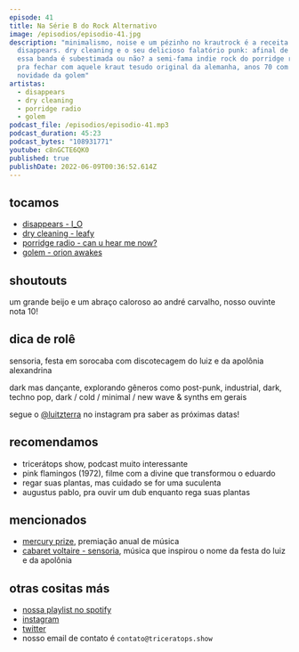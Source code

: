 ```yaml
---
episode: 41
title: Na Série B do Rock Alternativo
image: /episodios/episodio-41.jpg
description: "minimalismo, noise e um pézinho no krautrock é a receita irreal da
  disappears. dry cleaning e o seu delicioso falatório punk: afinal de contas,
  essa banda é subestimada ou não? a semi-fama indie rock do porridge radio. e,
  pra fechar com aquele kraut tesudo original da alemanha, anos 70 com cara de
  novidade da golem"
artistas:
  - disappears
  - dry cleaning
  - porridge radio
  - golem
podcast_file: /episodios/episodio-41.mp3
podcast_duration: 45:23
podcast_bytes: "108931771"
youtube: c8nGCTE6QK0
published: true
publishDate: 2022-06-09T00:36:52.614Z
---
```

## tocamos
* [disappears - I_O](https://www.youtube.com/watch?v=MxEYvfT7RoM)
* [dry cleaning - leafy](https://www.youtube.com/watch?v=twqNuW7Q6-Y)
* [porridge radio - can u hear me now?](https://www.youtube.com/watch?v=hd9e9PC8U5U)
* [golem - orion awakes](https://www.youtube.com/watch?v=fKLl4rjkvTU)

## shoutouts
um grande beijo e um abraço caloroso ao andré carvalho, nosso ouvinte nota 10!

## dica de rolê
sensoria, festa em sorocaba com discotecagem do luiz e da apolônia alexandrina

dark mas dançante, explorando gêneros como post-punk, industrial, dark, techno pop, dark / cold / minimal / new wave & synths em gerais

segue o [@luitzterra](https://www.instagram.com/luitzterra/) no instagram pra saber as próximas datas!

## recomendamos
* tricerátops show, podcast muito interessante
* pink flamingos (1972), filme com a divine que transformou o eduardo
* regar suas plantas, mas cuidado se for uma suculenta
* augustus pablo, pra ouvir um dub enquanto rega suas plantas

## mencionados
* [mercury prize](https://en.wikipedia.org/wiki/Mercury_Prize), premiação anual de música
* [cabaret voltaire - sensoria](https://www.youtube.com/watch?v=Co1noaQbWRc), música que inspirou o nome da festa do luiz e da apolônia

## otras cositas más
* [nossa playlist no spotify](https://open.spotify.com/playlist/0UiztKuga6LmTAxWTsUQdw?si=fb96026bc1994d90)
* [instagram](https://www.instagram.com/triceratops.show/)
* [twitter](https://twitter.com/TriceratopsShow/)
* nosso email de contato é `contato@triceratops.show`
